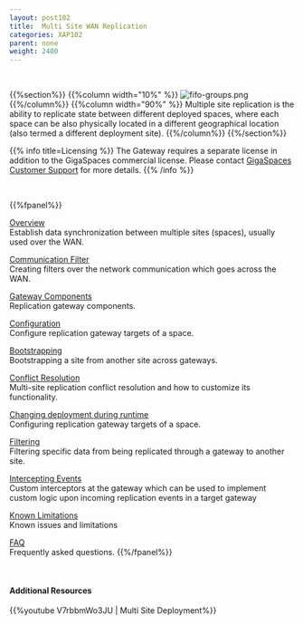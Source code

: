 ```yaml
---
layout: post102
title:  Multi Site WAN Replication
categories: XAP102
parent: none
weight: 2400
---
```




<br>

{{%section%}}
{{%column width="10%" %}}
![fifo-groups.png](/attachment_files/subject/multisite.png)
{{%/column%}}
{{%column width="90%" %}}
Multiple site replication is the ability to replicate state between different deployed spaces, where each space can be also physically located in a different geographical location (also termed a different deployment site).
{{%/column%}}
{{%/section%}}

{{% info title=Licensing %}}
The Gateway requires a separate license in addition to the GigaSpaces commercial license. Please contact [GigaSpaces Customer Support](http://www.gigaspaces.com/content/customer-support-services) for more details.
{{% /info %}}


<br>

{{%fpanel%}}

[Overview](./multi-site-replication-over-the-wan.html)<br>
Establish data synchronization between multiple sites (spaces), usually used over the WAN.

[Communication Filter](./communication-filter-over-the-wan-(ssl,zip).html)<br>
Creating filters over the network communication which goes across the WAN.

[Gateway Components](./replication-gateway-components.html)<br>
Replication gateway components.

[Configuration](./configuring-space-gateway-targets.html)<br>
Configure replication gateway targets of a space.

[Bootstrapping](./replication-gateway-bootstrapping-process.html)<br>
Bootstrapping a site from another site across gateways.

[Conflict Resolution](./multi-site-conflict-resolution.html)<br>
Multi-site replication conflict resolution and how to customize its functionality.

[Changing deployment during runtime](./changing-multi-site-deployment-during-runtime.html)<br>
Configuring replication gateway targets of a space.

[Filtering](./replication-gateway-filtering.html)<br>
Filtering specific data from being replicated through a gateway to another site.

[Intercepting Events](./intercepting-replication-events-at-the-gateway.html)<br>
Custom interceptors at the gateway which can be used to implement custom logic upon incoming replication events in a target gateway

[Known Limitations](./multi-site-replication-limitations.html)<br>
Known issues and limitations

[FAQ](/faq/multi-site-replication-over-the-wan-faq.html)<br>
Frequently asked questions.
{{%/fpanel%}}

<br>

#### Additional Resources
{{%youtube V7rbbmWo3JU | Multi Site Deployment%}}








